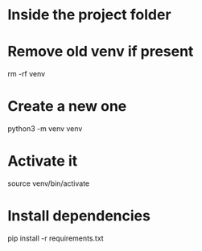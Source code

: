 
# Inside the project folder
# Remove old venv if present
rm -rf venv

# Create a new one
python3 -m venv venv

# Activate it
source venv/bin/activate

# Install dependencies
pip install -r requirements.txt